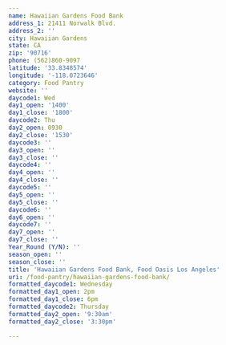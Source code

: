 ```yaml
---
name: Hawaiian Gardens Food Bank
address_1: 21411 Norwalk Blvd.
address_2: ''
city: Hawaiian Gardens
state: CA
zip: '90716'
phone: (562)860-9097
latitude: '33.8348574'
longitude: '-118.0723646'
category: Food Pantry
website: ''
daycode1: Wed
day1_open: '1400'
day1_close: '1800'
daycode2: Thu
day2_open: 0930
day2_close: '1530'
daycode3: ''
day3_open: ''
day3_close: ''
daycode4: ''
day4_open: ''
day4_close: ''
daycode5: ''
day5_open: ''
day5_close: ''
daycode6: ''
day6_open: ''
daycode7: ''
day7_open: ''
day7_close: ''
Year_Round (Y/N): ''
season_open: ''
season_close: ''
title: 'Hawaiian Gardens Food Bank, Food Oasis Los Angeles'
uri: /food-pantry/hawaiian-gardens-food-bank/
formatted_daycode1: Wednesday
formatted_day1_open: 2pm
formatted_day1_close: 6pm
formatted_daycode2: Thursday
formatted_day2_open: '9:30am'
formatted_day2_close: '3:30pm'

---
```

